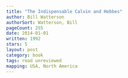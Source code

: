 ```yaml
---
title: "The Indispensable Calvin and Hobbes"
author: Bill Watterson
authorSort: Watterson, Bill
pageCount: 255
date: 2014-01-01
written: 1992
stars: 5
layout: post
category: book
tags: read unreviewed
mapping: USA, North America
---
```

